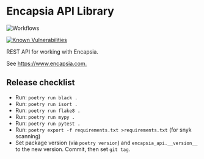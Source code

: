 # Encapsia API Library

![Workflows](https://github.com/encapsia/encapsia-api/actions/workflows/main.yml/badge.svg)

[![Known Vulnerabilities](https://snyk.io/test/github/encapsia/encapsia-api/badge.svg?targetFile=requirements.txt)](https://snyk.io/test/github/encapsia/encapsia-api?targetFile=requirements.txt)

REST API for working with Encapsia.

See <https://www.encapsia.com.>

## Release checklist

* Run: `poetry run black .`
* Run: `poetry run isort .`
* Run: `poetry run flake8 .`
* Run: `poetry run mypy .`
* Run: `poetry run pytest .`
* Run: `poetry export -f requirements.txt >requirements.txt` (for snyk scanning)
* Set package version (via `poetry version`) and `encapsia_api.__version__` to the new version. Commit, then set `git tag`.

